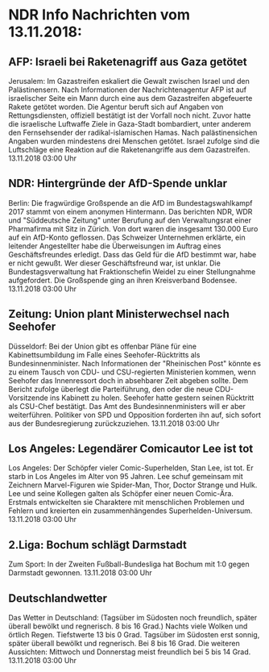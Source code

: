 # NDR Info Nachrichten vom 13.11.2018:


## AFP: Israeli bei Raketenagriff aus Gaza getötet
Jerusalem: Im Gazastreifen eskaliert die Gewalt zwischen Israel und den Palästinensern. Nach Informationen der Nachrichtenagentur AFP ist auf israelischer Seite ein Mann durch eine aus dem Gazastreifen abgefeuerte Rakete getötet worden. Die Agentur beruft sich auf Angaben von Rettungsdiensten, offiziell bestätigt ist der Vorfall noch nicht. Zuvor hatte die israelische Luftwaffe Ziele in Gaza-Stadt bombardiert, unter anderem den Fernsehsender der radikal-islamischen Hamas. Nach palästinensichen Angaben wurden mindestens drei Menschen getötet. Israel zufolge sind die Luftschläge eine Reaktion auf die Raketenangriffe aus dem Gazastreifen. 13.11.2018 03:00 Uhr 

## NDR: Hintergründe der AfD-Spende unklar
Berlin: Die fragwürdige Großspende an die AfD im Bundestagswahlkampf 2017 stammt von einem anonymen Hintermann. Das berichten NDR, WDR und "Süddeutsche Zeitung" unter Berufung auf den Verwaltungsrat einer Pharmafirma mit Sitz in Zürich. Von dort waren die insgesamt 130.000 Euro auf ein AfD-Konto geflossen. Das Schweizer Unternehmen erklärte, ein leitender Angestellter habe die Überweisungen im Auftrag eines Geschäftsfreundes erledigt. Dass das Geld für die AfD bestimmt war, habe er nicht gewußt. Wer dieser Geschäftsfreund war, ist unklar. Die Bundestagsverwaltung hat Fraktionschefin Weidel zu einer Stellungnahme aufgefordert. Die Großspende ging an ihren Kreisverband Bodensee. 13.11.2018 03:00 Uhr 

## Zeitung: Union plant Ministerwechsel nach Seehofer
Düsseldorf: Bei der Union gibt es offenbar Pläne für eine Kabinettsumbildung im Falle eines Seehofer-Rücktritts als Bundesinnenminister. Nach Informationen der "Rheinischen Post" könnte es zu einem Tausch von CDU- und CSU-regierten Ministerien kommen, wenn Seehofer das Innenressort doch in absehbarer Zeit abgeben sollte. Dem Bericht zufolge überlegt die Parteiführung, den oder die neue CDU-Vorsitzende ins Kabinett zu holen. Seehofer hatte gestern seinen Rücktritt als CSU-Chef bestätigt. Das Amt des Bundesinnenministers will er aber weiterführen. Politiker von SPD und Opposition forderten ihn auf, sich sofort aus der Bundesregierung zurückzuziehen. 13.11.2018 03:00 Uhr 

## Los Angeles: Legendärer Comicautor Lee ist tot
Los Angeles: Der Schöpfer vieler Comic-Superhelden, Stan Lee, ist tot. Er starb in Los Angeles im Alter von 95 Jahren. Lee schuf gemeinsam mit Zeichnern Marvel-Figuren wie Spider-Man, Thor, Doctor Strange und Hulk. Lee und seine Kollegen galten als Schöpfer einer neuen Comic-Ära. Erstmals entwickelten sie Charaktere mit menschlichen Problemen und Fehlern und  kreierten ein zusammenhängendes Superhelden-Universum. 13.11.2018 03:00 Uhr 

## 2.Liga: Bochum schlägt Darmstadt
Zum Sport: In der Zweiten Fußball-Bundesliga hat Bochum mit 1:0 gegen Darmstadt gewonnen. 13.11.2018 03:00 Uhr 

## Deutschlandwetter
Das Wetter in Deutschland:
(Tagsüber im Südosten noch freundlich, später überall bewölkt und regnerisch. 8 bis 16 Grad.) Nachts viele Wolken und örtlich Regen. Tiefstwerte 13 bis 0 Grad. Tagsüber im Südosten erst sonnig, später überall bewölkt und regnerisch. Bei 8 bis 16 Grad. Die weiteren Aussichten:
Mittwoch und Donnerstag meist freundlich bei 5 bis 14 Grad. 13.11.2018 03:00 Uhr 
